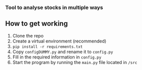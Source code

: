 ### Tool to analyse stocks in multiple ways


## How to get working

1. Clone the repo
2. Create a virtual environment (recommended)
3. `pip install -r requirements.txt`
4. Copy `configDUMMY.py` and rename it to `config.py`
5. Fill in the required information in `config.py`
6. Start the program by running the `main.py` file located in `/src`